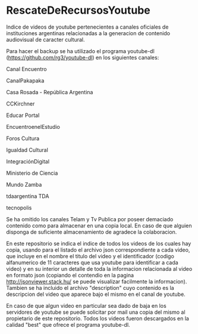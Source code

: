 # RescateDeRecursosYoutube

Indice de videos de youtube pertenecientes a canales oficiales de instituciones argentinas relacionadas a la generacion de contenido audiovisual de caracter cultural.

Para hacer el backup se ha utilizado el programa youtube-dl (https://github.com/rg3/youtube-dl) en los siguientes canales:

Canal Encuentro

CanalPakapaka

Casa Rosada - República Argentina

CCKirchner

Educar Portal

EncuentroenelEstudio

Foros Cultura

Igualdad Cultural

IntegraciónDigital

Ministerio de Ciencia

Mundo Zamba

tdaargentina TDA

tecnopolis


Se ha omitido los canales Telam y Tv Publica por poseer demaciado contenido como para almacenar en una copia local. En caso de que alguien disponga de suficiente almacenamiento de agradece la colaboracion.

En este repositorio se indica el indice de todos los videos de los cuales hay copia, usando para el listado el archivo json correspondiente a cada video, que incluye en el nombre el titulo del video y el identificador (codigo alfanumerico de 11 caracteres que usa youtube para identificar a cada video) y en su interior un detalle de toda la informacion relacionada al video en formato json (copiando el contendio en la pagina http://jsonviewer.stack.hu/ se puede visualizar facilmente la informacion). Tambien se ha incluido el archivo "description" cuyo contenido es la descripcion del video que aparece bajo el mismo en el canal de youtube. 

En caso de que algun video en particular sea dado de baja en los servidores de youtube se puede solicitar por mail una copia del mismo al propietario de este repositorio. Todos los videos fueron descargados en la calidad "best" que ofrece el programa youtube-dl.

